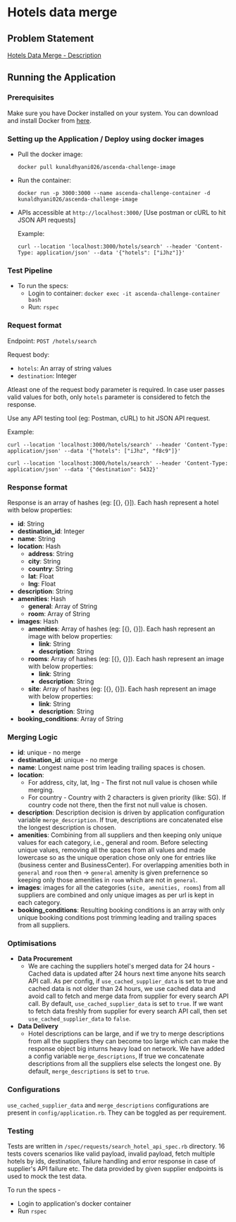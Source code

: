 # Hotels data merge

## Problem Statement

[Hotels Data Merge - Description](https://gist.github.com/mal90/90eb57055c3f2cbdbc6c3b80fb165b92)
## Running the Application
### Prerequisites
Make sure you have Docker installed on your system. You can download and install Docker from [here](https://www.docker.com/get-started).
### Setting up the Application / Deploy using docker images
- Pull the docker image:
  ```
  docker pull kunaldhyani026/ascenda-challenge-image
  ```
- Run the container:
  ```
  docker run -p 3000:3000 --name ascenda-challenge-container -d kunaldhyani026/ascenda-challenge-image
  ```
- APIs accessible at `http://localhost:3000/` [Use postman or cURL to hit JSON API requests]

  Example:
  ```
  curl --location 'localhost:3000/hotels/search' --header 'Content-Type: application/json' --data '{"hotels": ["iJhz"]}'
  ```

### Test Pipeline
- To run the specs:
  - Login to container: `docker exec -it ascenda-challenge-container bash`
  - Run: `rspec`
### Request format
Endpoint: ```POST /hotels/search```

Request body: 
  - ```hotels```: An array of string values
  - ```destination```: Integer

Atleast one of the request body parameter is required. In case user passes valid values for both, only ```hotels``` parameter is considered to fetch the response.

Use any API testing tool (eg: Postman, cURL) to hit JSON API request.

Example:
```
curl --location 'localhost:3000/hotels/search' --header 'Content-Type: application/json' --data '{"hotels": ["iJhz", "f8c9"]}'
```
```
curl --location 'localhost:3000/hotels/search' --header 'Content-Type: application/json' --data '{"destination": 5432}'
```

### Response format
Response is an array of hashes (eg: [{}, {}]). Each hash represent a hotel with below properties:
- **id**: String
- **destination_id**: Integer
- **name**: String
- **location**: Hash
  - **address**: String
  - **city**: String
  - **country**: String
  - **lat**: Float
  - **lng**: Float
- **description**: String
- **amenities**: Hash
  - **general**: Array of String
  - **room**: Array of String
- **images**: Hash
  - **amenities**: Array of hashes (eg: [{}, {}]). Each hash represent an image with below properties:
    - **link**: String
    - **description**: String
  - **rooms**: Array of hashes (eg: [{}, {}]). Each hash represent an image with below properties:
    - **link**: String
    - **description**: String
  - **site**: Array of hashes (eg: [{}, {}]). Each hash represent an image with below properties:
    - **link**: String
    - **description**: String
- **booking_conditions**: Array of String

### Merging Logic
- **id**: unique - no merge
- **destination_id**: unique - no merge
- **name**: Longest name post trim leading trailing spaces is chosen.
- **location**:
  - For address, city, lat, lng - The first not null value is chosen while merging.
  - For country - Country with 2 characters is given priority (like: SG). If country code not there, then the first not null value is chosen.
- **description**: Description decision is driven by application configuration variable ```merge_description```. If true, descriptions are concatenated else the longest description is chosen.
- **amenities**: Combining from all suppliers and then keeping only unique values for each category, i.e., general and room. Before selecting unique values, removing all the spaces from all values and made lowercase so as the unique operation chose only one for entries like (business center and BusinessCenter).
  For overlapping amenities both in `general` and `room` then -> `general` amenity is given prefernence so keeping only those amenities in `room` which are not in `general`.
- **images**: images for all the categories (`site, amenities, rooms`) from all suppliers are combined and only unique images as per url is kept in each category.
- **booking_conditions**: Resulting booking conditions is an array with only unique booking conditions post trimming leading and trailing spaces from all suppliers.
### Optimisations
- **Data Procurement**
  - We are caching the suppliers hotel's merged data for 24 hours - Cached data is updated after 24 hours next time anyone hits search API call. As per config, if `use_cached_supplier_data` is set to true and cached data is not older than 24 hours, we use cached data and avoid call to fetch and merge data from supplier for every search API call. By default, `use_cached_supplier_data` is set to `true`.
If we want to fetch data freshly from supplier for every search API call, then set `use_cached_supplier_data` to `false`.
- **Data Delivery**
  - Hotel descriptions can be large, and if we try to merge descriptions from all the suppliers they can become too large which can make the response object big inturns heavy load on network. We have added a config variable `merge_descriptions`, If true we concatenate descriptions from all the suppliers else selects the longest one. By default, `merge_descriptions` is set to `true`.
### Configurations
`use_cached_supplier_data` and `merge_descriptions` configurations are present in `config/application.rb`. They can be toggled as per requirement.
### Testing
Tests are written in `/spec/requests/search_hotel_api_spec.rb` directory. 16 tests covers scenarios like valid payload, invalid payload, fetch multiple hotels by ids, destination, failure handling and error response in case of supplier's API failure etc. The data provided by given supplier endpoints is used to mock the test data.

To run the specs -
- Login to application's docker container
- Run `rspec`
